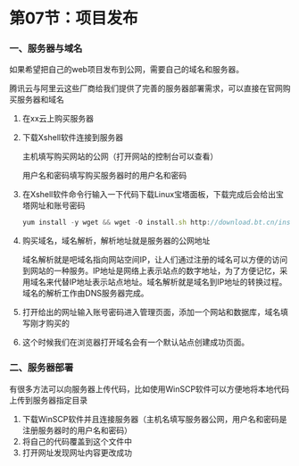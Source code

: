 # 第07节：项目发布

### 一、服务器与域名

如果希望把自己的web项目发布到公网，需要自己的域名和服务器。

腾讯云与阿里云这些厂商给我们提供了完善的服务器部署需求，可以直接在官网购买服务器和域名

1. 在xx云上购买服务器

2. 下载Xshell软件连接到服务器

   主机填写购买网站的公网（打开网站的控制台可以查看）

   用户名和密码填写购买服务器时的用户名和密码

3. 在Xshell软件命令行输入一下代码下载Linux宝塔面板，下载完成后会给出宝塔网址和账号密码

   ```js
   yum install -y wget && wget -O install.sh http://download.bt.cn/install/install_6.0.sh && sh install.sh
   ```

4. 购买域名，域名解析，解析地址就是服务器的公网地址

   域名解析就是吧域名指向网站空间IP，让人们通过注册的域名可以方便的访问到网站的一种服务。IP地址是网络上表示站点的数字地址，为了方便记忆，采用域名来代替IP地址表示站点地址。域名解析就是域名到IP地址的转换过程。域名的解析工作由DNS服务器完成。

5. 打开给出的网址输入账号密码进入管理页面，添加一个网站和数据库，域名填写刚才购买的
6. 这个时候我们在浏览器打开域名会有一个默认站点创建成功页面。

### 二、服务器部署

有很多方法可以向服务器上传代码，比如使用WinSCP软件可以方便地将本地代码上传到服务器指定目录

1. 下载WinSCP软件并且连接服务器（主机名填写服务器公网，用户名和密码是注册服务器时的用户名和密码）
2. 将自己的代码覆盖到这个文件中
3. 打开网址发现网址内容更改成功